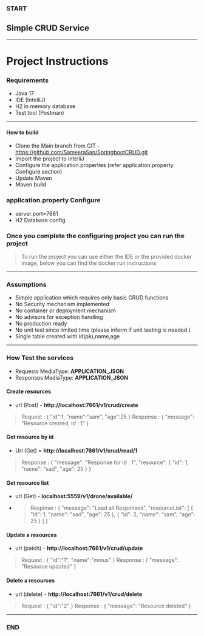 ### START

## Simple CRUD Service
---

# Project Instructions

### Requirements

- Java 17
- IDE (IntelliJ)
- H2 in memory database
- Test tool (Postman)
---

#### How to build

- Clone the Main branch from  GIT - https://github.com/SameeraSan/SpringbootCRUD.git
- Import the project to intelliJ
- Configure the application.properties (refer application.property Configure section)
- Update Maven
- Maven build

### application.property Configure

- server.port=7661
- H2 Database config

> 
### Once you complete the configuring project you can run the project 
> To run the project you can use either the IDE or the provided docker image, below you can find the docker run instructions
>
--- 

### Assumptions
- Simple application which requires only basic CRUD functions
- No Security mechanism implemented 
- No container or deployment mechanism
- No advisors for exception handling
- No production ready
- No unit test since limited time (please inform if unit testing is needed )
- Single table created with id(pk),name,age

---

### How Test the services

- Requests MediaType: **APPLICATION_JSON**
- Responses MediaType: **APPLICATION_JSON**

#### Create resources
- url (Post) - **http://localhost:7661/v1/crud/create**
> Request : {
"id":1,
"name":"sam",
"age":25
}
> Response : {
"message": "Resource created, id : 1"
}
#### Get resource by id
- Url (Get) = **http://localhost:7661/v1/crud/read/1**

> Response : {
"message": "Response for id : 1",
"resource": {
"id": 1,
"name": "sad",
"age": 25
}
}
> 
#### Get resource list
- url (Get) - **localhost:5559/v1/drone/available/**
- > Respinse : {
  "message": "Load all Responses",
  "resourceList": [
  {
  "id": 1,
  "name": "sad",
  "age": 25
  },
  {
  "id": 2,
  "name": "sam",
  "age": 25
  }
  ]
  }
  >
> 
#### Update a resources
- url (patch) - **http://localhost:7661/v1/crud/update**
> Request : {
"id":"1",
"name":"minus"
}
> Response : {
"message": "Resource updated"
}
> 
#### Delete a resources
- url (delete) - **http://localhost:7661/v1/crud/delete**
> Request : {
"id":"2"
}
> Response : {
"message": "Resource deleted"
}
> 
---

### END